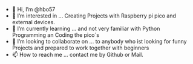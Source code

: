 - 👋 Hi, I’m @hbo57
- 👀 I’m interested in ... Creating Projects with Raspberry pi pico and external devices.
- 🌱 I’m currently learning ... and not very familiar with Python Programming an Coding the pico´s
- 💞️ I’m looking to collaborate on ... to anybody who ist looking for funny Projects and prepared to work together with beginners
- 📫 How to reach me ... contact me by Github or Mail.

<!---
hbo57/hbo57 is a ✨ special ✨ repository because its `README.md` (this file) appears on your GitHub profile.
You can click the Preview link to take a look at your changes.
--->
